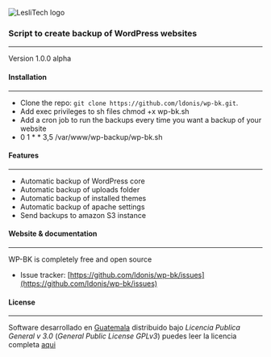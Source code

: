 ![LesliTech logo](https://cdn.lesli.tech/assets/logos/LesliTech/LesliTech-logo-noborder-200.png "LesliTech logo")

### Script to create backup of WordPress websites  
---

Version 1.0.0 alpha

#### Installation
--------
* Clone the repo: `git clone https://github.com/ldonis/wp-bk.git`.
* Add exec privileges to sh files chmod +x wp-bk.sh  
* Add a cron job to run the backups every time you want a backup of your website  
* 0 1 * * 3,5 /var/www/wp-backup/wp-bk.sh  


#### Features
--------
* Automatic backup of WordPress core  
* Automatic backup of uploads folder
* Automatic backup of installed themes
* Automatic backup of apache settings
* Send backups to amazon S3 instance


#### Website & documentation
--------

WP-BK is completely free and open source

* Issue tracker: [https://github.com/ldonis/wp-bk/issues](https://github.com/ldonis/wp-bk/issues)


#### License
--------

Software desarrollado en [Guatemala](http://visitguatemala.com/) distribuido bajo *Licencia Publica General v 3.0* (*General Public License GPLv3*)  puedes leer la licencia completa [aqui](http://www.gnu.org/licenses/gpl-3.0.html)
